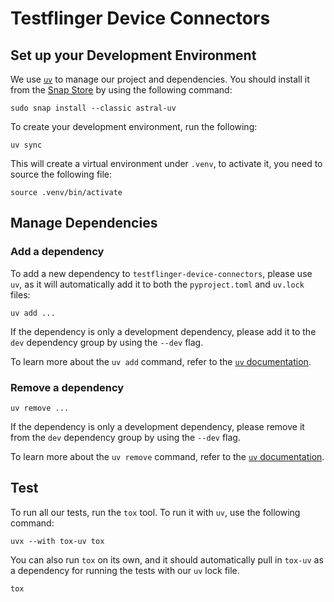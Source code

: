 # Testflinger Device Connectors

## Set up your Development Environment

We use [`uv`][uv] to manage our project and dependencies. You should install it
from the [Snap Store][uv-snap] by using the following command:

```shell
sudo snap install --classic astral-uv
```

To create your development environment, run the following:

```shell
uv sync
```

This will create a virtual environment under `.venv`, to activate it, you need
to source the following file:

```shell
source .venv/bin/activate
```

## Manage Dependencies

### Add a dependency

To add a new dependency to `testflinger-device-connectors`, please use `uv`, as
it will automatically add it to both the `pyproject.toml` and `uv.lock` files:

```shell
uv add ...
```

If the dependency is only a development dependency, please add it to the `dev`
dependency group by using the `--dev` flag.

To learn more about the `uv add` command, refer to the
[`uv` documentation][uv-add].

### Remove a dependency

```shell
uv remove ...
```

If the dependency is only a development dependency, please remove it from the
`dev` dependency group by using the `--dev` flag.

To learn more about the `uv remove` command, refer to the
[`uv` documentation][uv-remove].

## Test

To run all our tests, run the `tox` tool. To run it with `uv`, use the following
command:

```shell
uvx --with tox-uv tox
```

You can also run `tox` on its own, and it should automatically pull in `tox-uv`
as a dependency for running the tests with our `uv` lock file.

```shell
tox
```

[uv]: https://docs.astral.sh/uv
[uv-snap]: https://snapcraft.io/astral-uv
[uv-add]: https://docs.astral.sh/uv/reference/cli/#uv-add
[uv-remove]: https://docs.astral.sh/uv/reference/cli/#uv-remove
